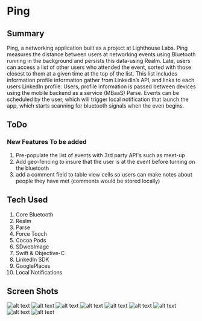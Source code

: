 # Ping
 
## Summary 
Ping, a networking application built as a project at Lighthouse Labs. 
Ping measures the distance between users at networking events using Bluetooth running in the background and persists this data-using Realm. Late, users can access a list of other users who attended the event, sorted with those closest to them at a given time at the top of the list. This list includes information profile information gather from LinkedIn’s API, and links to each users LinkedIn profile. Users, profile information is passed between devices using the mobile backend as a service (MBaaS) Parse. Events can be scheduled by the user, which will trigger local notification that launch the app, which starts scanning for bluetooth signals when the even begins. 



## ToDo 
### New Features To be added 
 1. Pre-populate the list of events with 3rd party API's such as meet-up
 2. Add geo-fencing to insure that the user is at the event before turning on the bluetooth 
 3. add a comment field to table view cells so users can make notes about people they have met (comments would be stored locally) 
 
## Tech Used
 1. Core Bluetooth 
 2. Realm 
 3. Parse
 4. Force Touch
 5. Cocoa Pods
 6. SDwebImage
 7. Swift & Objective-C 
 8. LinkedIn SDK
 9. GooglePlaces
 10. Local Notifications 

## Screen Shots

![alt text](./screenShots/Onboarding1.png)
![alt text](./screenShots/Onboarding2.png)
![alt text](./screenShots/Onboarding3.png)
![alt text](./screenShots/Onboarding4.png)
![alt text](./screenShots/Onboarding4.png)
![alt text](./screenShots/Onboarding4.png)
![alt text](./screenShots/Onboarding4.png)
![alt text](./screenShots/Onboarding4.png)
![alt text](./screenShots/Onboarding4.png)
